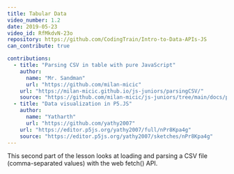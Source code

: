 ```yaml
---
title: Tabular Data
video_number: 1.2
date: 2019-05-23
video_id: RfMkdvN-23o
repository: https://github.com/CodingTrain/Intro-to-Data-APIs-JS
can_contribute: true

contributions:
  - title: "Parsing CSV in table with pure JavaScript"
    author:
      name: "Mr. Sandman"
      url: "https://github.com/milan-micic"
    url: "https://milan-micic.github.io/js-juniors/parsingCSV/"
    source: "https://github.com/milan-micic/js-juniors/tree/main/docs/parsingCSV"
  - title: "Data visualization in P5.JS"
    author:
      name: "Yatharth"
      url: "https://github.com/yathy2007"
    url: "https://editor.p5js.org/yathy2007/full/nPr8Kpa4g"
    source: "https://editor.p5js.org/yathy2007/sketches/nPr8Kpa4g"
---
```


This second part of the lesson looks at loading and parsing a CSV file (comma-separated values) with the web fetch() API.
